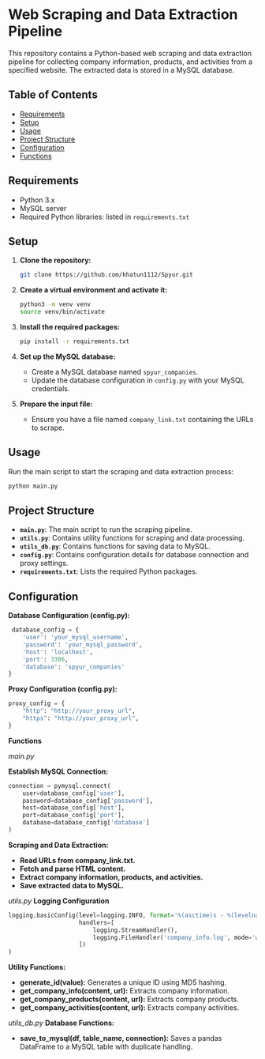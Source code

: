 # Web Scraping and Data Extraction Pipeline

This repository contains a Python-based web scraping and data extraction pipeline for collecting company information, products, and activities from a specified website. The extracted data is stored in a MySQL database.

## Table of Contents

- [Requirements](#requirements)
- [Setup](#setup)
- [Usage](#usage)
- [Project Structure](#project-structure)
- [Configuration](#configuration)
- [Functions](#functions)


## Requirements

- Python 3.x
- MySQL server
- Required Python libraries: listed in `requirements.txt`

## Setup

1. **Clone the repository:**
    ```bash
    git clone https://github.com/khatun1112/Spyur.git
    ```

2. **Create a virtual environment and activate it:**
    ```bash
    python3 -m venv venv
    source venv/bin/activate
    ```

3. **Install the required packages:**
    ```bash
    pip install -r requirements.txt
    ```

4. **Set up the MySQL database:**
    - Create a MySQL database named `spyur_companies`.
    - Update the database configuration in `config.py` with your MySQL credentials.

5. **Prepare the input file:**
    - Ensure you have a file named `company_link.txt` containing the URLs to scrape.

## Usage

Run the main script to start the scraping and data extraction process:

```bash
python main.py
```

## Project Structure

- **`main.py`**: The main script to run the scraping pipeline.
- **`utils.py`**: Contains utility functions for scraping and data processing.
- **`utils_db.py`**: Contains functions for saving data to MySQL.
- **`config.py`**: Contains configuration details for database connection and proxy settings.
- **`requirements.txt`**: Lists the required Python packages.


## Configuration

**Database Configuration (config.py):**
```python
 database_config = {
    'user': 'your_mysql_username',
    'password': 'your_mysql_password',
    'host': 'localhost',
    'port': 3306,
    'database': 'spyur_companies'
}
```

**Proxy Configuration (config.py):**

```python
proxy_config = {
    "http": "http://your_proxy_url",
    "https": "http://your_proxy_url",
}
```

**Functions**

*main.py*

**Establish MySQL Connection:**

```python
connection = pymysql.connect(
    user=database_config['user'],
    password=database_config['password'],
    host=database_config['host'],
    port=database_config['port'],
    database=database_config['database']
)
```

**Scraping and Data Extraction:**

  - **Read URLs from company_link.txt.**
  - **Fetch and parse HTML content.**
  - **Extract company information, products, and activities.**
  - **Save extracted data to MySQL.**


*utils.py*
**Logging Configuration**

```python
logging.basicConfig(level=logging.INFO, format='%(asctime)s - %(levelname)s - %(message)s',
                    handlers=[
                        logging.StreamHandler(),
                        logging.FileHandler('company_info.log', mode='w')
                    ])
)
```


**Utility Functions:**

  - **generate_id(value):** Generates a unique ID using MD5 hashing.
  - **get_company_info(content, url):** Extracts company information.
  - **get_company_products(content, url):** Extracts company products.
  - **get_company_activities(content, url):** Extracts company activities.


*utils_db.py*
**Database Functions:**
  - **save_to_mysql(df, table_name, connection):** Saves a pandas DataFrame to a MySQL table with duplicate handling.

